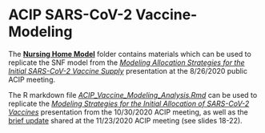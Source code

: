 # ACIP SARS-CoV-2 Vaccine-Modeling

The [**Nursing Home Model**](https://github.com/cdcepi/ACIP-SARS-CoV-2-Vaccine-Modeling/tree/master/Nursing%20Home%20Model) folder contains materials which can be used to replicate the SNF model from the [*Modeling Allocation Strategies for the Initial SARS-CoV-2
Vaccine Supply*](https://www.cdc.gov/vaccines/acip/meetings/downloads/slides-2020-08/COVID-06-Slayton.pdf) presentation at the 8/26/2020 public ACIP meeting.

The R markdown file [*ACIP_Vaccine_Modeling_Analysis.Rmd*](https://github.com/cdcepi/ACIP-SARS-CoV-2-Vaccine-Modeling/blob/master/ACIP_Vaccine_Modeling_Analysis.Rmd) can be used to replicate the [*Modeling Strategies for the Initial Allocation of SARS-CoV-2 Vaccines*](https://www.cdc.gov/vaccines/acip/meetings/downloads/slides-2020-10/COVID-Biggerstaff.pdf) presentation from the 10/30/2020 ACIP meeting, as well as the [brief update](https://www.cdc.gov/vaccines/acip/meetings/downloads/slides-2020-11/COVID-04-Dooling.pdf) shared at the 11/23/2020 ACIP meeting (see slides 18-22).
